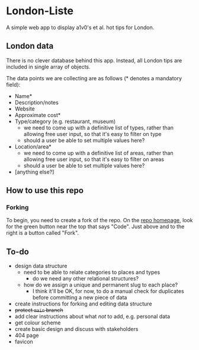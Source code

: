 # London-Liste

A simple web app to display a1v0's et al. hot tips for London.

## London data

There is no clever database behind this app. Instead, all London tips are included in single array of objects.

The data points we are collecting are as follows (* denotes a mandatory field):

- Name*
- Description/notes
- Website
- Approximate cost*
- Type/category (e.g. restaurant, museum)
  - we need to come up with a definitive list of types, rather than allowing free user input, so that it's easy to filter on type
  - should a user be able to set multiple values here?
- Location/area*
  - we need to come up with a definitive list of areas, rather than allowing free user input, so that it's easy to filter on areas
  - should a user be able to set multiple values here?
- [anything else?]

## How to use this repo

### Forking

To begin, you need to create a fork of the repo. On the [repo homepage](https://github.com/a1v0/london-liste), look for the green button near the top that says "Code". Just above and to the right is a button called "Fork".

## To-do

- design data structure
  - need to be able to relate categories to places and types
    - do we need any other relational structures?
  - how do we assign a unique and permanent slug to each place?
    - I think it'll be OK, for now, to do a manual check for duplicates before committing a new piece of data
- create instructions for forking and editing data structure
- ~~protect `main` branch~~
- add clear instructions about what _not_ to add, e.g. personal data
- get colour scheme
- create basic design and discuss with stakeholders
- 404 page
- favicon
